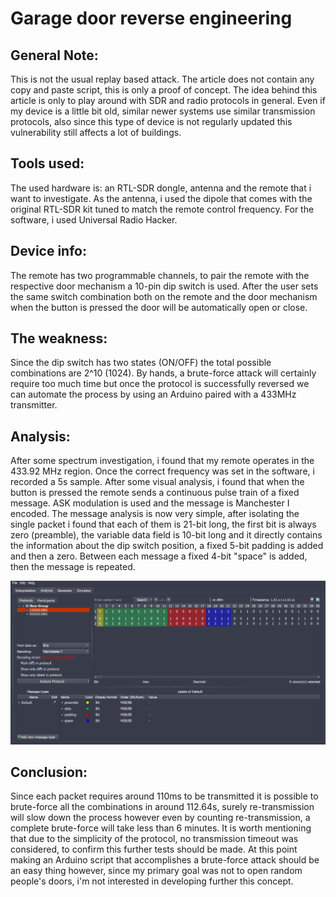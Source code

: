 # Garage door reverse engineering


## General Note:
This is not the usual replay based attack. The article does not contain any copy and paste script, this is only a proof of concept. The idea behind this article is only to play around with SDR and radio protocols in general. Even if my device is a little bit old, similar newer systems use similar transmission protocols, also since this type of device is not regularly updated this vulnerability still affects a lot of buildings. 

## Tools used:
The used hardware is: an RTL-SDR dongle, antenna and the remote that i want to investigate. As the antenna, i used the dipole that comes with the original RTL-SDR kit tuned to match the remote control frequency. For the software, i used Universal Radio Hacker.

## Device info:
The remote has two programmable channels, to pair the remote with the respective door mechanism a 10-pin dip switch is used. After the user sets the same switch combination both on the remote and the door mechanism when the button is pressed the door will be automatically open or close.

## The weakness:
Since the dip switch has two states (ON/OFF) the total possible combinations are 2^10 (1024). By hands, a brute-force attack will certainly
require too much time but once the protocol is successfully reversed we can automate the process by using an Arduino paired with a 433MHz transmitter.

## Analysis:
After some spectrum investigation, i found that my remote operates in the 433.92 MHz region. Once the correct frequency was set in the software, i recorded a 5s sample. After some visual analysis, i found that when the button is pressed the remote sends a continuous pulse train of a fixed message. ASK modulation is used and the message is Manchester I encoded. The message analysis is now very simple, after isolating the single packet i found that each of them is 21-bit long, the first bit is always zero (preamble), the variable data field is 10-bit long and it directly contains the information about the dip switch position, a fixed 5-bit padding is added and then a zero. Between each message a fixed 4-bit "space" is added, then the message is repeated.

![Packet](https://github.com/jayo331/433-Mhz-Remote-Analysis/blob/main/example.png)

## Conclusion:
Since each packet requires around 110ms to be transmitted it is possible to brute-force all the combinations in around 112.64s, surely re-transmission will slow down the process however even by counting re-transmission, a complete brute-force will take less than 6 minutes. It is worth mentioning that due to the simplicity of the protocol, no transmission timeout was considered, to confirm this further tests should be made. At this point making an Arduino script that accomplishes a brute-force attack should be an easy thing however, since my primary goal was not to open random people's doors, i'm not interested in developing further this concept.
